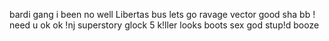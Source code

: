 bardi gang
i been no well
Libertas bus
lets go
ravage
vector good sha
bb
! need u
ok ok
!nj
superstory
glock 5
k!ller looks
boots
sex
god
stup!d
booze
